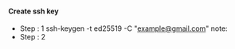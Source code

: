  #### Create ssh key
 - Step : 1
  ssh-keygen -t ed25519 -C "example@gmail.com"
  note:
 - Step : 2
